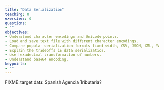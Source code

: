 ```yaml
---
title: "Data Serialization"
teaching: 0
exercises: 0
questions:
- ""
objectives:
- Understand character encodings and Unicode points.
- Load and save text file with different character encodings.
- Compare popular serialization formats fixed width, CSV, JSON, XML, YAML, JSONlines, Parquet.
- Explain the tradeoffs in data serialization.
- Use hexadecimal transformation of numbers.
- Understand base64 encoding.
keypoints:
- ""
---
```


FIXME: target data: Spanish Agencia Tributaria?

